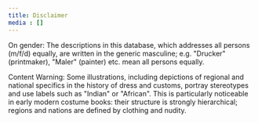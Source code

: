 ```yaml
---
title: Disclaimer
media : []
---
```

On gender: The descriptions in this database, which addresses all persons (m/f/d) equally, are written in the generic masculine; e.g. "Drucker" (printmaker), "Maler" (painter) etc. mean all persons equally.

Content Warning: Some illustrations, including depictions of regional and national specifics in the history of dress and customs, portray stereotypes and use labels such as "Indian" or "African". This is particularly noticeable in early modern costume books: their structure is strongly hierarchical; regions and nations are defined by clothing and nudity.
